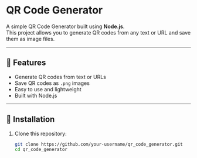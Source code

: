 # QR Code Generator

A simple QR Code Generator built using **Node.js**.  
This project allows you to generate QR codes from any text or URL and save them as image files.

---

## 📌 Features
- Generate QR codes from text or URLs
- Save QR codes as `.png` images
- Easy to use and lightweight
- Built with Node.js

---

## 🚀 Installation

1. Clone this repository:
   ```bash
   git clone https://github.com/your-username/qr_code_generator.git
   cd qr_code_generator
